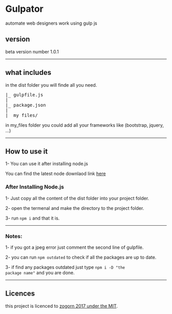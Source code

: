 # Gulpator

automate web designers work using gulp js

## version

beta version number 1.0.1

****

## what includes
in the dist folder you will finde all you need.

<pre>
|_ gulpfile.js
|
|_ package.json
|
|_ my_files/
</pre>

in my_files folder you could add all your frameworks like (bootstrap, jquery, ...)

****

## How to use it

1- You can use it after installing node.js

You can find the latest node downlaod link [here](https://nodejs.org/en/)

### After Installing Node.js

1- Just copy all the content of the dist folder into your project folder.

2- open the termenal and make the directory to the project folder.

3- run <code>npm i</code> and that it is.

****

### Notes:

1- if you got a jpeg error just comment the second line of gulpfile.

2- you can run <code>npm outdated</code> to check if all the packages are up to date.

3- if find any packages outdated just type <code>npm i -D "the package name"</code> and you are done.

****

## Licences 

this project is licenced to [zogorn 2017 under the MIT](https://github.com/zogorn/gulpator/blob/master/LICENSE.md).
